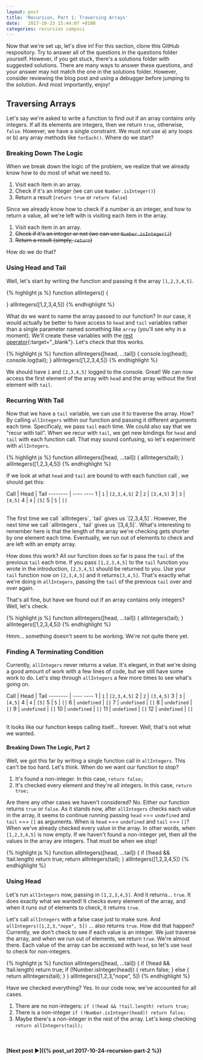 ```yaml
---
layout: post
title: 'Recursion, Part 1: Traversing Arrays'
date:   2017-10-23 15:44:07 +0100
categories: recursion compsci
---
```


Now that we're set up, let's dive in!  For this section, clone this GitHub respository.  Try to answer all of the questions in the questions folder yourself.  However, if you get stuck, there's a solutions folder with suggested solutions.  There are many ways to answer these questions, and your answer may not match the one in the solutions folder.  However, consider reviewing the blog post and using a debugger before jumping to the solution.  And most importantly, enjoy!  

## Traversing Arrays

Let's say we're asked to write a function to find out if an array contains only integers.  If all its elements are integers, then we return `true`, otherwise, `false`.  However, we have a single constraint.  We must not use a) any loops or b) any array methods like `forEach()`.  Where do we start?

### Breaking Down The Logic  

When we break down the logic of the problem, we realize that we already know how to do most of what we need to.

1. Visit each item in an array.
2. Check if it's an integer (we can use `Number.isInteger()`)
3. Return a result (`return true` or `return false`)

Since we already know how to check if a number is an integer, and how to return a value, all we're left with is visiting each item in the array. 

1. Visit each item in an array.
2. ~~Check if it's an integer or not (we can use `Number.isInteger()`)~~
3. ~~Return a result (simply, `return`)~~

How do we do that?  

### Using Head and Tail

Well, let's start by writing the function and passing it the array `[1,2,3,4,5]`. 

{% highlight js %}
function allIntegers() {
  
}
allIntegers([1,2,3,4,5])
{% endhighlight %}

What do we want to name the array passed to our function? In our case, it would actually be better to have access to `head` and `tail` variables rather than a single parameter named something like `array` (you'll see why in a moment).  We'll create these variables with the [rest operator](https://developer.mozilla.org/en-US/docs/Web/JavaScript/Reference/Functions/rest_parameters/ "Rest parameters"){:target="_blank"}.  Let's check that this works. 


{% highlight js %}
function allIntegers([head, ...tail]) {
  console.log(head);
  console.log(tail);
}
allIntegers([1,2,3,4,5])
{% endhighlight %}

We should have `1` and `[2,3,4,5]` logged to the console.  Great! We can now access the first element of the array with `head` and the array without the first element with `tail`.

### Recurring With Tail

Now that we have a `tail` variable, we can use it to traverse the array. How?  By calling `allIntegers` within our function and passing it different arguments each time.  Specificaly, we pass `tail` each time. We could also say that we "recur with tail". When we recur with `tail`, we get new bindings for `head` and `tail` with each function call.  That may sound confusing, so let's experiment with `allIntegers`.

{% highlight js %}
function allIntegers([head, ...tail]) {
  allIntegers(tail);
}
allIntegers([1,2,3,4,5])
{% endhighlight %}

If we look at what `head` and `tail` are bound to with each function call , we should get this:

Call     | Head | Tail
-------- | ----   ----
1 | `1` | `[2,3,4,5]`
2 | `2` | `[3,4,5]`
3 | `3` | `[4,5]`
4 | `4` | `[5]`
5 | `5` | `[]` 

<br/>
The first time we call `allIntegers`, `tail` gives us `[2,3,4,5]`.  However, the next time we call `allIntegers`, `tail` gives us `[3,4,5]`.  What's interesting to remember here is that the length of the array we're checking gets shorter by one element each time.  Eventually, we run out of elements to check and are left with an empty array.

How does this work?  All our function does so far is pass the `tail` of the previous `tail` each time. If you pass `[1,2,3,4,5]` to the `tail` function you wrote in the introduction, `[2,3,4,5]` should be returned to you.  Use your `tail` function now on `[2,3,4,5]` and it returns`[3,4,5]`.  That's exactly what we're doing in `allIntegers`, passing the `tail` of the previous `tail` over and over again.

That's all fine, but have we found out if an array contains only integers?  Well, let's check.

{% highlight js %}
function allIntegers([head, ...tail]) {
  allIntegers(tail);
}
allIntegers([1,2,3,4,5])
{% endhighlight %}

Hmm... something doesn't seem to be working.  We're not quite there yet.

### Finding A Terminating Condition

Currently, `allIntegers` never returns a value.  It's elegant, in that we're doing a good amount of work with a few lines of code, but we still have some work to do.  Let's step through `allIntegers` a few more times to see what's going on.

Call     | Head | Tail
-------- | ----   ----
1 | `1` | `[2,3,4,5]`
2 | `2` | `[3,4,5]`
3 | `3` | `[4,5]`
4 | `4` | `[5]`
5 | `5` | `[]`
6 | `undefined` | `[]`
7 | `undefined` | `[]`
8 | `undefined` | `[]`
9 | `undefined` | `[]`
10 | `undefined` | `[]`
11 | `undefined` | `[]`
12 | `undefined` | `[]`


<br/>
It looks like our function keeps calling itself... forever.  Well, that's not what we wanted.

#### Breaking Down The Logic, Part 2
Well, we got this far by writing a single function call in `allIntegers`.  This can't be too hard.  Let's think.  When do we want our function to stop?
1. It's found a non-integer.  In this case, `return false;`
2. It's checked every element and they're all integers. In this case, `return true;`

Are there any other cases we haven't considered? No. Either our function returns `true` or `false`.  As it stands now, after `allIntegers` checks each value in the array, it seems to continue running passing `head` === `undefined` and `tail` === `[]` as arguments. When is  `head` === `undefined` and `tail` === `[]`? When we've already checked every value in the array.  In other words, when `[1,2,3,4,5]` is now empty.  If we haven't found a non-integer yet, then all the values in the array are integers.  That must be when we stop!

{% highlight js %}
function allIntegers([head, ...tail]) {
  if (!head && !tail.length) return true;
  return allIntegers(tail);
}
allIntegers([1,2,3,4,5])
{% endhighlight %}



### Using Head
 
Let's run `allIntegers` now, passing in `[1,2,3,4,5]`.  And it returns... `true`.  It does exactly what we wanted! It checks every element of the array, and when it runs out of elements to check, it returns `true`. 

Let's call `allIntegers` with a false case just to make sure. And `allIntegers([1,2,3,"nope", 5])` ... also returns `true`.  How did that happen?  Currently, we don't check to see if each value is an integer.  We just traverse the array, and when we run out of elements, we return `true`.  We're almost there.  Each value of the array can be accessed with `head`, so let's use `head` to check for non-integers.

{% highlight js %}
function allIntegers([head, ...tail]) {
  if (!head && !tail.length) return true;
  if (!Number.isInteger(head)) {
    return false;
  } else {
    return allIntegers(tail);
  }
}
allIntegers([1,2,3,"nope", 5])
{% endhighlight %}

Have we checked everything?  Yes.  In our code now, we've accounted for all cases.

1.  There are no non-integers: `if (!head && !tail.length) return true;`
2.  There is a non-integer `if (!Number.isInteger(head)) return false;`
3.  Maybe there's a non-integer in the rest of the array.  Let's keep checking `return allIntegers(tail);`


<br/>

#### [Next post &#9658;]({% post_url 2017-10-24-recursion-part-2 %})

